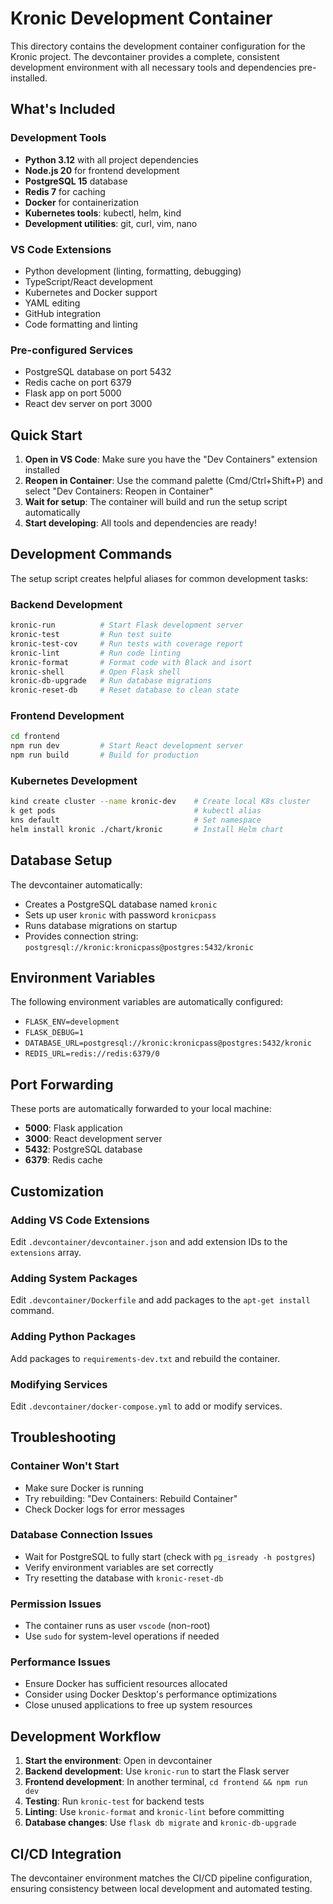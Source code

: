 # Kronic Development Container

This directory contains the development container configuration for the Kronic project. The devcontainer provides a complete, consistent development environment with all necessary tools and dependencies pre-installed.

## What's Included

### Development Tools
- **Python 3.12** with all project dependencies
- **Node.js 20** for frontend development
- **PostgreSQL 15** database
- **Redis 7** for caching
- **Docker** for containerization
- **Kubernetes tools**: kubectl, helm, kind
- **Development utilities**: git, curl, vim, nano

### VS Code Extensions
- Python development (linting, formatting, debugging)
- TypeScript/React development
- Kubernetes and Docker support
- YAML editing
- GitHub integration
- Code formatting and linting

### Pre-configured Services
- PostgreSQL database on port 5432
- Redis cache on port 6379
- Flask app on port 5000
- React dev server on port 3000

## Quick Start

1. **Open in VS Code**: Make sure you have the "Dev Containers" extension installed
2. **Reopen in Container**: Use the command palette (Cmd/Ctrl+Shift+P) and select "Dev Containers: Reopen in Container"
3. **Wait for setup**: The container will build and run the setup script automatically
4. **Start developing**: All tools and dependencies are ready!

## Development Commands

The setup script creates helpful aliases for common development tasks:

### Backend Development
```bash
kronic-run          # Start Flask development server
kronic-test         # Run test suite
kronic-test-cov     # Run tests with coverage report
kronic-lint         # Run code linting
kronic-format       # Format code with Black and isort
kronic-shell        # Open Flask shell
kronic-db-upgrade   # Run database migrations
kronic-reset-db     # Reset database to clean state
```

### Frontend Development
```bash
cd frontend
npm run dev         # Start React development server
npm run build       # Build for production
```

### Kubernetes Development
```bash
kind create cluster --name kronic-dev    # Create local K8s cluster
k get pods                               # kubectl alias
kns default                              # Set namespace
helm install kronic ./chart/kronic       # Install Helm chart
```

## Database Setup

The devcontainer automatically:
- Creates a PostgreSQL database named `kronic`
- Sets up user `kronic` with password `kronicpass`
- Runs database migrations on startup
- Provides connection string: `postgresql://kronic:kronicpass@postgres:5432/kronic`

## Environment Variables

The following environment variables are automatically configured:
- `FLASK_ENV=development`
- `FLASK_DEBUG=1`
- `DATABASE_URL=postgresql://kronic:kronicpass@postgres:5432/kronic`
- `REDIS_URL=redis://redis:6379/0`

## Port Forwarding

These ports are automatically forwarded to your local machine:
- **5000**: Flask application
- **3000**: React development server
- **5432**: PostgreSQL database
- **6379**: Redis cache

## Customization

### Adding VS Code Extensions
Edit `.devcontainer/devcontainer.json` and add extension IDs to the `extensions` array.

### Adding System Packages
Edit `.devcontainer/Dockerfile` and add packages to the `apt-get install` command.

### Adding Python Packages
Add packages to `requirements-dev.txt` and rebuild the container.

### Modifying Services
Edit `.devcontainer/docker-compose.yml` to add or modify services.

## Troubleshooting

### Container Won't Start
- Make sure Docker is running
- Try rebuilding: "Dev Containers: Rebuild Container"
- Check Docker logs for error messages

### Database Connection Issues
- Wait for PostgreSQL to fully start (check with `pg_isready -h postgres`)
- Verify environment variables are set correctly
- Try resetting the database with `kronic-reset-db`

### Permission Issues
- The container runs as user `vscode` (non-root)
- Use `sudo` for system-level operations if needed

### Performance Issues
- Ensure Docker has sufficient resources allocated
- Consider using Docker Desktop's performance optimizations
- Close unused applications to free up system resources

## Development Workflow

1. **Start the environment**: Open in devcontainer
2. **Backend development**: Use `kronic-run` to start the Flask server
3. **Frontend development**: In another terminal, `cd frontend && npm run dev`
4. **Testing**: Run `kronic-test` for backend tests
5. **Linting**: Use `kronic-format` and `kronic-lint` before committing
6. **Database changes**: Use `flask db migrate` and `kronic-db-upgrade`

## CI/CD Integration

The devcontainer environment matches the CI/CD pipeline configuration, ensuring consistency between local development and automated testing.
